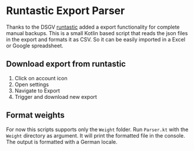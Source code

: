 # Runtastic Export Parser

Thanks to the DSGV [runtastic](https://www.runtastic.com/) added a export functionality for complete manual backups.
This is a small Kotlin based script that reads the json files in the export and formats it as CSV. So it can be easily imported in a Excel or Google spreadsheet.

## Download export from runtastic
1. Click on account icon
2. Open settings
3. Navigate to Export
4. Trigger and download new export

## Format weights
For now this scripts supports only the `Weight` folder.
Run `Parser.kt` with the `Weight` directory as argument.
It will print the formatted file in the console.
The output is formatted with a German locale.